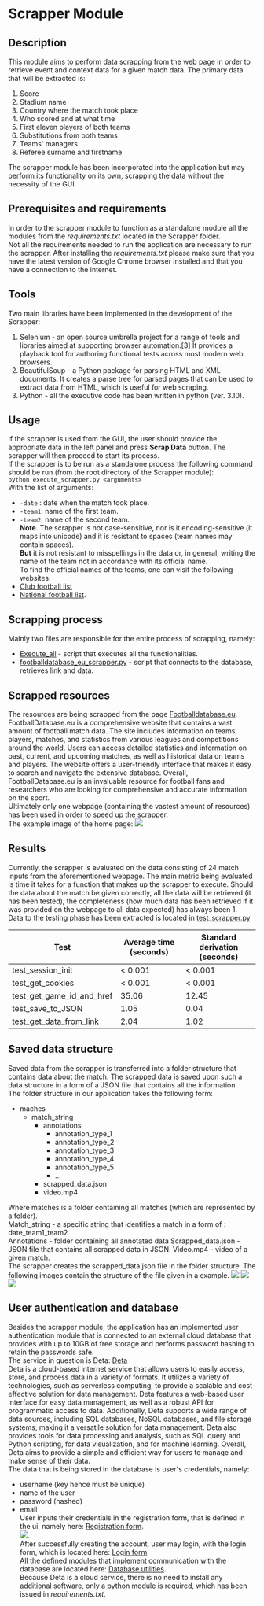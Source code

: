 # Scrapper Module

## Description
This module aims to perform data scrapping from the web
page in order to retrieve event and context data for a given match data.
The primary data that will be extracted is:  
1. Score
2. Stadium name
3. Country where the match took place
4. Who scored and at what time
5. First eleven players of both teams
6. Substitutions from both teams
7. Teams' managers
8. Referee surname and firstname

The scrapper module has been incorporated into the application
but may perform its functionality on its own, scrapping the data
without the necessity of the GUI.

## Prerequisites and requirements
In order to the scrapper module to function as a standalone module
all the modules from the *requirements.txt* located in the Scrapper folder.  
Not all the requirements needed to run the application are necessary to run
the scrapper. After installing the *requirements.txt* please make sure that
you have the latest version of Google Chrome browser installed and that
you have a connection to the internet.

## Tools
Two main libraries have been implemented in the development of the Scrapper:  
1. Selenium - an open source umbrella project for a range of tools and libraries aimed at supporting browser automation.[3] It provides a playback tool for authoring functional tests across most modern web browsers.
2. BeautifulSoup - a Python package for parsing HTML and XML documents. It creates a parse tree for parsed pages that can be used to extract data from HTML, which is useful for web scraping.
3. Python - all the executive code has been written in python (ver. 3.10).

## Usage
If the scrapper is used from the GUI, the user should provide the appropriate data in the left panel and press
**Scrap Data** button. The scrapper will then proceed to start its process.  
If the scrapper is to be run as a standalone process the following command should be run (from the root directory of the Scrapper module):  
`python execute_scrapper.py <arguments>`  
With the list of arguments:  
- `-date` : date when the match took place.
- `-team1`: name of the first team.
- `-team2`: name of the second team.  
**Note**. The scrapper is not case-sensitive, nor is it encoding-sensitive
(it maps into unicode) and it is resistant to spaces (team names may contain spaces).  
**But** it is not resistant to misspellings in the data or, in general,
writing the name of the team not in accordance with its official name.  
To find the official names of the teams, one can visit the following websites:  
- [Club football list](https://footballdatabase.com/ranking/world)
- [National football list](https://en.wikipedia.org/wiki/List_of_men%27s_national_association_football_teams).

## Scrapping process
Mainly two files are responsible for the entire process of scrapping, namely:

- [Execute_all](https://github.com/michalpiasecki0/BSc-soccer-annotator/blob/main/Scrapper/execute_scrapper.py) - script that executes all the functionalities.
- [footballdatabase_eu_scrapper.py](https://github.com/michalpiasecki0/BSc-soccer-annotator/blob/main/Scrapper/footballdatabase_eu_scrapper.py) - script that connects to the database, retrieves link and data. 

## Scrapped resources
The resources are being scrapped from the page [Footballdatabase.eu](https://www.footballdatabase.eu/en/).  
FootballDatabase.eu is a comprehensive website that contains a vast amount of football match data. The site includes 
information on teams, players, matches, and statistics from various leagues and competitions around the world. Users can
access detailed statistics and information on past, current, and upcoming matches, as well as historical data on teams 
and players. The website offers a user-friendly interface that makes it easy to search and navigate the extensive 
database. Overall, FootballDatabase.eu is an invaluable resource for football fans and researchers who are looking for 
comprehensive and accurate information on the sport.  
Ultimately only one webpage (containing the vastest amount of resources) has been used in order to speed up the scrapper.  
The example image of the home page:
![](images/Database_eu_ex.PNG)


## Results
Currently, the scrapper is evaluated on the data consisting of 24 match inputs from the aforementioned webpage.
The main metric being evaluated is time it takes for a function that makes up the scrapper to execute. Should the data about the match be given
correctly, all the data will be retrieved (it has been tested), the completeness (how much data has been retrieved if it was provided on the webpage to all data expected)
has always been 1.  
Data to the testing phase has been extracted is located in [test_scrapper.py](https://github.com/michalpiasecki0/BSc-soccer-annotator/blob/main/Scrapper/test_scraper.py)

| Test              | Average time (seconds) | Standard derivation (seconds) |
|-------------------|------------------------|-------------------------------|
| test_session_init | < 0.001                | < 0.001                       |
| test_get_cookies   | < 0.001                | < 0.001                       |
| test_get_game_id_and_href   | 35.06                  | 12.45                         |
| test_save_to_JSON   | 1.05                   | 0.04                          |
| test_get_data_from_link   | 2.04                   | 1.02                          |


## Saved data structure
Saved data from the scrapper is transferred into a folder structure
that contains data about the match. The scrapped data is saved upon
such a data structure in a form of a JSON file that contains all the information.  
The folder structure in our application takes the following form:  
- maches
    - match_string
        - annotations
            - annotation_type_1
            - annotation_type_2
            - annotation_type_3
            - annotation_type_4
            - annotation_type_5
            - ...
        - scrapped_data.json
        - video.mp4

Where matches is a folder containing all matches (which are represented by a folder).  
Match_string - a specific string that identifies a match in a form of : date_team1_team2  
Annotations - folder containing all annotated data
Scrapped_data.json - JSON file that contains all scrapped data in JSON.
Video.mp4 - video of a given match.  
The scrapper creates the scrapped_data.json file in the folder structure. The following images contain the structure of the 
file given in a example.
![](images/JSON_sample1.PNG)
![](images/JSON_sample2.PNG)
![](images/JSON_sample3.PNG)

## User authentication and database
Besides the scrapper module, the application has an implemented user authentication module that is connected to an external cloud database
that provides with up to 10GB of free storage and performs password hashing to retain the passwords safe.  
The service in question is Deta: 
[Deta](https://www.deta.sh/)  
Deta is a cloud-based internet service that allows users to easily access, store, and process
data in a variety of formats. It utilizes a variety of technologies, such as serverless computing, to provide a scalable
and cost-effective solution for data management. Deta features a web-based user interface for easy data management,
as well as a robust API for programmatic access to data. Additionally, Deta supports a wide range of data sources,
including SQL databases, NoSQL databases, and file storage systems, making it a versatile solution for data management.
Deta also provides tools for data processing and analysis, such as SQL query and Python scripting, for data visualization,
and for machine learning. Overall, Deta aims to provide a simple and efficient way for users to manage and make sense of their data.  
The data that is being stored in the database is user's credentials, namely:  
- username (key hence must be unique)
- name of the user
- password (hashed)
- email  
User inputs their credentials in the registration form, that is defined in the ui, namely here: [Registration form](https://github.com/michalpiasecki0/BSc-soccer-annotator/blob/main/ui/ui_streamlit.py#L1082).  
![](images/Registration_form.PNG).  
After successfully creating the account, user may login, with the login form, which is located here: [Login form](https://github.com/michalpiasecki0/BSc-soccer-annotator/blob/main/ui/ui_streamlit.py#L68).  
All the defined modules that implement communication with the database are located here: [Database utilities](https://github.com/michalpiasecki0/BSc-soccer-annotator/blob/main/Scrapper/database.py).  
Because Deta is a cloud service, there is no need to install any additional software, only a python module is required, which
has been issued in *requirements.txt*.  



